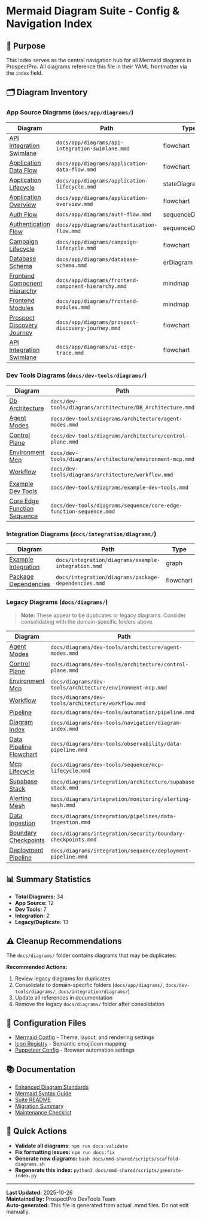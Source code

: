 # Mermaid Diagram Suite - Config & Navigation Index

## 📍 Purpose

This index serves as the central navigation hub for all Mermaid diagrams in ProspectPro. All diagrams reference this file in their YAML frontmatter via the `index` field.

## 🗂️ Diagram Inventory

### App Source Diagrams (`docs/app/diagrams/`)

| Diagram                                                                             | Path                                                 | Type            |
| ----------------------------------------------------------------------------------- | ---------------------------------------------------- | --------------- |
| [API Integration Swimlane](../../app/diagrams/api-integration-swimlane.mmd)         | `docs/app/diagrams/api-integration-swimlane.mmd`     | flowchart       |
| [Application Data Flow](../../app/diagrams/application-data-flow.mmd)               | `docs/app/diagrams/application-data-flow.mmd`        | flowchart       |
| [Application Lifecycle](../../app/diagrams/application-lifecycle.mmd)               | `docs/app/diagrams/application-lifecycle.mmd`        | stateDiagram-v2 |
| [Application Overview](../../app/diagrams/application-overview.mmd)                 | `docs/app/diagrams/application-overview.mmd`         | flowchart       |
| [Auth Flow](../../app/diagrams/auth-flow.mmd)                                       | `docs/app/diagrams/auth-flow.mmd`                    | sequenceDiagram |
| [Authentication Flow](../../app/diagrams/authentication-flow.mmd)                   | `docs/app/diagrams/authentication-flow.mmd`          | sequenceDiagram |
| [Campaign Lifecycle](../../app/diagrams/campaign-lifecycle.mmd)                     | `docs/app/diagrams/campaign-lifecycle.mmd`           | flowchart       |
| [Database Schema](../../app/diagrams/database-schema.mmd)                           | `docs/app/diagrams/database-schema.mmd`              | erDiagram       |
| [Frontend Component Hierarchy](../../app/diagrams/frontend-component-hierarchy.mmd) | `docs/app/diagrams/frontend-component-hierarchy.mmd` | mindmap         |
| [Frontend Modules](../../app/diagrams/frontend-modules.mmd)                         | `docs/app/diagrams/frontend-modules.mmd`             | mindmap         |
| [Prospect Discovery Journey](../../app/diagrams/prospect-discovery-journey.mmd)     | `docs/app/diagrams/prospect-discovery-journey.mmd`   | flowchart       |
| [API Integration Swimlane](../../app/diagrams/ui-edge-trace.mmd)                    | `docs/app/diagrams/ui-edge-trace.mmd`                | flowchart       |

### Dev Tools Diagrams (`docs/dev-tools/diagrams/`)

| Diagram                                                                                          | Path                                                               | Type            |
| ------------------------------------------------------------------------------------------------ | ------------------------------------------------------------------ | --------------- |
| [Db Architecture](../../dev-tools/diagrams/architecture/DB_Architecture.mmd)                     | `docs/dev-tools/diagrams/architecture/DB_Architecture.mmd`         | erDiagram       |
| [Agent Modes](../../dev-tools/diagrams/architecture/agent-modes.mmd)                             | `docs/dev-tools/diagrams/architecture/agent-modes.mmd`             | flowchart       |
| [Control Plane](../../dev-tools/diagrams/architecture/control-plane.mmd)                         | `docs/dev-tools/diagrams/architecture/control-plane.mmd`           | graph           |
| [Environment Mcp](../../dev-tools/diagrams/architecture/environment-mcp.mmd)                     | `docs/dev-tools/diagrams/architecture/environment-mcp.mmd`         | flowchart       |
| [Workflow](../../dev-tools/diagrams/architecture/workflow.mmd)                                   | `docs/dev-tools/diagrams/architecture/workflow.mmd`                | flowchart       |
| [Example Dev Tools](../../dev-tools/diagrams/example-dev-tools.mmd)                              | `docs/dev-tools/diagrams/example-dev-tools.mmd`                    | graph           |
| [Core Edge Function Sequence](../../dev-tools/diagrams/sequence/core-edge-function-sequence.mmd) | `docs/dev-tools/diagrams/sequence/core-edge-function-sequence.mmd` | sequenceDiagram |

### Integration Diagrams (`docs/integration/diagrams/`)

| Diagram                                                                     | Path                                                 | Type      |
| --------------------------------------------------------------------------- | ---------------------------------------------------- | --------- |
| [Example Integration](../../integration/diagrams/example-integration.mmd)   | `docs/integration/diagrams/example-integration.mmd`  | graph     |
| [Package Dependencies](../../integration/diagrams/package-dependencies.mmd) | `docs/integration/diagrams/package-dependencies.mmd` | flowchart |

### Legacy Diagrams (`docs/diagrams/`)

> **Note:** These appear to be duplicates or legacy diagrams. Consider consolidating with the domain-specific folders above.

| Diagram                                                                              | Path                                                          | Type            |
| ------------------------------------------------------------------------------------ | ------------------------------------------------------------- | --------------- |
| [Agent Modes](../../diagrams/dev-tools/architecture/agent-modes.mmd)                 | `docs/diagrams/dev-tools/architecture/agent-modes.mmd`        | flowchart       |
| [Control Plane](../../diagrams/dev-tools/architecture/control-plane.mmd)             | `docs/diagrams/dev-tools/architecture/control-plane.mmd`      | graph           |
| [Environment Mcp](../../diagrams/dev-tools/architecture/environment-mcp.mmd)         | `docs/diagrams/dev-tools/architecture/environment-mcp.mmd`    | flowchart       |
| [Workflow](../../diagrams/dev-tools/architecture/workflow.mmd)                       | `docs/diagrams/dev-tools/architecture/workflow.mmd`           | flowchart       |
| [Pipeline](../../diagrams/dev-tools/automation/pipeline.mmd)                         | `docs/diagrams/dev-tools/automation/pipeline.mmd`             | flowchart       |
| [Diagram Index](../../diagrams/dev-tools/navigation/diagram-index.mmd)               | `docs/diagrams/dev-tools/navigation/diagram-index.mmd`        | graph           |
| [Data Pipeline Flowchart](../../diagrams/dev-tools/observability/data-pipeline.mmd)  | `docs/diagrams/dev-tools/observability/data-pipeline.mmd`     | flowchart       |
| [Mcp Lifecycle](../../diagrams/dev-tools/sequence/mcp-lifecycle.mmd)                 | `docs/diagrams/dev-tools/sequence/mcp-lifecycle.mmd`          | sequenceDiagram |
| [Supabase Stack](../../diagrams/integration/architecture/supabase-stack.mmd)         | `docs/diagrams/integration/architecture/supabase-stack.mmd`   | flowchart       |
| [Alerting Mesh](../../diagrams/integration/monitoring/alerting-mesh.mmd)             | `docs/diagrams/integration/monitoring/alerting-mesh.mmd`      | graph           |
| [Data Ingestion](../../diagrams/integration/pipelines/data-ingestion.mmd)            | `docs/diagrams/integration/pipelines/data-ingestion.mmd`      | flowchart       |
| [Boundary Checkpoints](../../diagrams/integration/security/boundary-checkpoints.mmd) | `docs/diagrams/integration/security/boundary-checkpoints.mmd` | flowchart       |
| [Deployment Pipeline](../../diagrams/integration/sequence/deployment-pipeline.mmd)   | `docs/diagrams/integration/sequence/deployment-pipeline.mmd`  | sequenceDiagram |

## 📊 Summary Statistics

- **Total Diagrams:** 34
- **App Source:** 12
- **Dev Tools:** 7
- **Integration:** 2
- **Legacy/Duplicate:** 13

## ⚠️ Cleanup Recommendations

The `docs/diagrams/` folder contains diagrams that may be duplicates:

**Recommended Actions:**

1. Review legacy diagrams for duplicates
2. Consolidate to domain-specific folders (`docs/app/diagrams/`, `docs/dev-tools/diagrams/`, `docs/integration/diagrams/`)
3. Update all references in documentation
4. Remove the legacy `docs/diagrams/` folder after consolidation

## 🔧 Configuration Files

- [Mermaid Config](./mermaid.config.json) - Theme, layout, and rendering settings
- [Icon Registry](./icon-registry.json) - Semantic emoji/icon mapping
- [Puppeteer Config](./puppeteer.config.json) - Browser automation settings

## 📚 Documentation

- [Enhanced Diagram Standards](../guidelines/enhanced-diagram-standards.md)
- [Mermaid Syntax Guide](../guidelines/mermaid-syntax-guide.md)
- [Suite README](../README.md)
- [Migration Summary](../MIGRATION_SUMMARY.md)
- [Maintenance Checklist](../MAINTENANCE_CHECKLIST.md)

## 🚀 Quick Actions

- **Validate all diagrams:** `npm run docs:validate`
- **Fix formatting issues:** `npm run docs:fix`
- **Generate new diagrams:** `bash docs/mmd-shared/scripts/scaffold-diagrams.sh`
- **Regenerate this index:** `python3 docs/mmd-shared/scripts/generate-index.py`

---

**Last Updated:** 2025-10-26  
**Maintained by:** ProspectPro DevTools Team  
**Auto-generated:** This file is generated from actual .mmd files. Do not edit manually.

